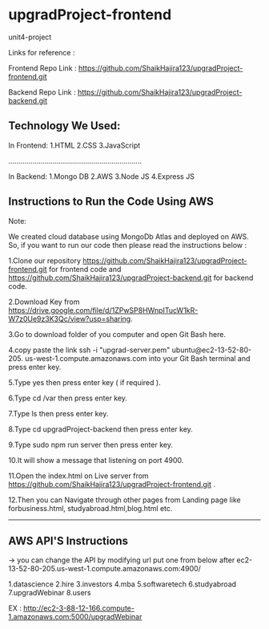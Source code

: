 # upgradProject-frontend
 unit4-project

Links for reference :

Frontend Repo Link : https://github.com/ShaikHajira123/upgradProject-frontend.git

Backend Repo Link : https://github.com/ShaikHajira123/upgradProject-backend.git



Technology We Used:
-----------------------------------------------------------
In Frontend:
1.HTML
2.CSS
3.JavaScript

..................................................................

In Backend:
1.Mongo DB
2.AWS
3.Node JS
4.Express JS



Instructions to Run the Code Using AWS
-----------------------------------------------------------------
Note:

We created cloud database using MongoDb Atlas and deployed on AWS. So, if you want to run our code then please read the instructions below :

  1.Clone our repository https://github.com/ShaikHajira123/upgradProject-frontend.git for frontend code and https://github.com/ShaikHajira123/upgradProject-backend.git for backend code.

  2.Download Key from https://drive.google.com/file/d/1ZPwSP8HWnpITucW1kR-W7z0Ue9z3K3Qc/view?usp=sharing.

  3.Go to download folder of you computer and open Git Bash here.

  4.copy paste the link ssh -i "upgrad-server.pem" ubuntu@ec2-13-52-80-205.
  us-west-1.compute.amazonaws.com into your Git Bash terminal and press enter key.

  5.Type yes then press enter key ( if required ).

  6.Type cd /var then press enter key.

  7.Type ls then press enter key.

  8.Type cd upgradProject-backend then press enter key.

  9.Type sudo npm run server then press enter key.

  10.It will show a message that listening on port 4900.

  11.Open the index.html on Live server from https://github.com/ShaikHajira123/upgradProject-frontend.git .

  12.Then you can Navigate through other pages from Landing page like forbusiness.html, studyabroad.html,blog.html etc.

-----------------------------------------------------------

AWS API'S Instructions
-----------------------------------------------------------------------------------
  -> you can change the API by modifying url put one from below after ec2-13-52-80-205.us-west-1.compute.amazonaws.com:4900/


 1.datascience
 2.hire
 3.investors
 4.mba
 5.softwaretech
 6.studyabroad
 7.upgradWebinar
 8.users

 EX : http://ec2-3-88-12-166.compute-1.amazonaws.com:5000/upgradWebinar
